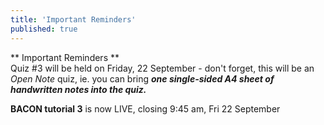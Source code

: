 ```yaml
---
title: 'Important Reminders'
published: true
---
```


** Important Reminders **  
Quiz #3 will be held on Friday, 22 September - don't forget, this will be an _Open Note_ quiz, ie. you can bring _**one single-sided A4 sheet of handwritten notes into the quiz.**_

**BACON tutorial 3** is now LIVE, closing 9:45 am, Fri 22 September